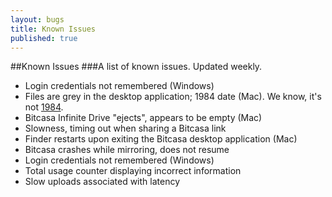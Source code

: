 ```yaml
---
layout: bugs
title: Known Issues
published: true
---
```


##Known Issues
###A list of known issues. Updated weekly.

* Login credentials not remembered (Windows)
* Files are grey in the desktop application; 1984 date (Mac). We know, it's not [1984](http://www.youtube.com/watch?v=KvkKX035484). 
* Bitcasa Infinite Drive "ejects", appears to be empty (Mac)
* Slowness, timing out when sharing a Bitcasa link
* Finder restarts upon exiting the Bitcasa desktop application (Mac)
* Bitcasa crashes while mirroring, does not resume
* Login credentials not remembered (Windows)
* Total usage counter displaying incorrect information
* Slow uploads associated with latency






